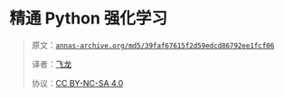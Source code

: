 # 精通 Python 强化学习

> 原文：[`annas-archive.org/md5/39faf67615f2d59edcd86792ee1fcf06`](https://annas-archive.org/md5/39faf67615f2d59edcd86792ee1fcf06)
> 
> 译者：[飞龙](https://github.com/wizardforcel)
> 
> 协议：[CC BY-NC-SA 4.0](http://creativecommons.org/licenses/by-nc-sa/4.0/)